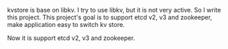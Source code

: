 kvstore is base on libkv. I try to use libkv, but it is not very active. So I write this project. This project's goal is to support etcd v2, v3 and zookeeper, make application easy to switch kv store.

Now it is support etcd v2, v3 and zookeeper.
